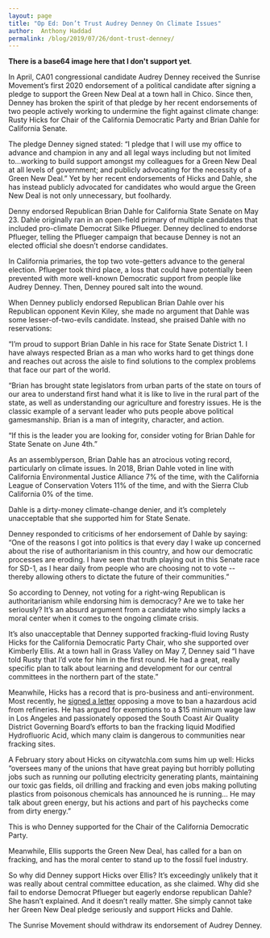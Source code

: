 ```yaml
---
layout: page
title: "Op Ed: Don’t Trust Audrey Denney On Climate Issues"
author:  Anthony Haddad
permalink: /blog/2019/07/26/dont-trust-denney/
---
```


**There is a base64 image here that I don't support yet**.

In April, CA01 congressional candidate Audrey Denney received the Sunrise Movement’s first 2020 endorsement of a political candidate after signing a pledge to support the Green New Deal at a town hall in Chico. Since then, Denney has broken the spirit of that pledge by her recent endorsements of two people actively working to undermine the fight against climate change: Rusty Hicks for Chair of the California Democratic Party and Brian Dahle for California Senate.

The pledge Denney signed stated: “I pledge that I will use my office to advance and champion in any and all legal ways including but not limited to...working to build support amongst my colleagues for a Green New Deal at all levels of government; and publicly advocating for the necessity of a Green New Deal.” Yet by her recent endorsements of Hicks and Dahle, she has instead publicly advocated for candidates who would argue the Green New Deal is not only unnecessary, but foolhardy.

Denny endorsed Republican Brian Dahle for California State Senate on May 23. Dahle originally ran in an open-field primary of multiple candidates that included pro-climate Democrat Silke Pflueger. Denney declined to endorse Pflueger, telling the Pflueger campaign that because Denney is not an elected official she doesn’t endorse candidates.

In California primaries, the top two vote-getters advance to the general election. Pflueger took third place, a loss that could have potentially been prevented with more well-known Democratic support from people like Audrey Denney. Then, Denney poured salt into the wound.

When Denney publicly endorsed Republican Brian Dahle over his Republican opponent Kevin Kiley, she made no argument that Dahle was some lesser-of-two-evils candidate. Instead, she praised Dahle with no reservations:

“I’m proud to support Brian Dahle in his race for State Senate District 1. I have always respected Brian as a man who works hard to get things done and reaches out across the aisle to find solutions to the complex problems that face our part of the world.

“Brian has brought state legislators from urban parts of the state on tours of our area to understand first hand what it is like to live in the rural part of the state, as well as understanding our agriculture and forestry issues. He is the classic example of a servant leader who puts people above political gamesmanship. Brian is a man of integrity, character, and action.

“If this is the leader you are looking for, consider voting for Brian Dahle for State Senate on June 4th.”

As an assemblyperson, Brian Dahle has an atrocious voting record, particularly on climate issues. In 2018, Brian Dahle voted in line with California Environmental Justice Alliance 7% of the time, with the California League of Conservation Voters 11% of the time, and with the Sierra Club California 0% of the time.

Dahle is a dirty-money climate-change denier, and it’s completely unacceptable that she supported him for State Senate.

Denney responded to criticisms of her endorsement of Dahle by saying: “One of the reasons I got into politics is that every day I wake up concerned about the rise of authoritarianism in this country, and how our democratic processes are eroding. I have seen that truth playing out in this Senate race for SD-1, as I hear daily from people who are choosing not to vote -- thereby allowing others to dictate the future of their communities.”

So according to Denney, not voting for a right-wing Republican is authoritarianism while endorsing him is democracy? Are we to take her seriously? It’s an absurd argument from a candidate who simply lacks a moral center when it comes to the ongoing climate crisis.

It’s also unacceptable that Denney supported fracking-fluid loving Rusty Hicks for the California Democratic Party Chair, who she supported over Kimberly Ellis. At a town hall in Grass Valley on May 7, Denney said “I have told Rusty that I’d vote for him in the first round. He had a great, really specific plan to talk about learning and development for our central committees in the northern part of the state.”

Meanwhile, Hicks has a record that is pro-business and anti-environment. Most recently, he [signed a letter](https://www.politico.com/states/california/story/2019/06/01/labor-anger-over-green-new-deal-greets-2020-contenders-in-california-1027570) opposing a move to ban a hazardous acid from refineries. He has argued for exemptions to a $15 minimum wage law in Los Angeles and passionately opposed the South Coast Air Quality District Governing Board’s efforts to ban the fracking liquid Modified Hydrofluoric Acid, which many claim is dangerous to communities near fracking sites.

A February story about Hicks on citywatchla.com sums him up well: Hicks “oversees many of the unions that have great paying but horribly polluting jobs such as running our polluting electricity generating plants, maintaining our toxic gas fields, oil drilling and fracking and even jobs making polluting plastics from poisonous chemicals has announced he is running… He may talk about green energy, but his actions and part of his paychecks come from dirty energy.”

This is who Denney supported for the Chair of the California Democratic Party.

Meanwhile, Ellis supports the Green New Deal, has called for a ban on fracking, and has the moral center to stand up to the fossil fuel industry.

So why did Denney support Hicks over Ellis? It’s exceedingly unlikely that it was really about central committee education, as she claimed. Why did she fail to endorse Democrat Pflueger but eagerly endorse republican Dahle? She hasn’t explained. And it doesn’t really matter. She simply cannot take her Green New Deal pledge seriously and support Hicks and Dahle.

The Sunrise Movement should withdraw its endorsement of Audrey Denney.
